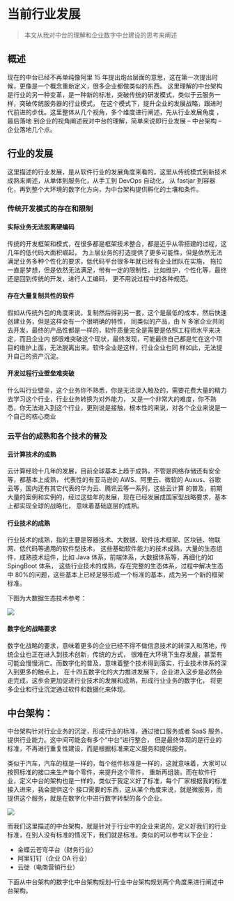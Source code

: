 # 当前行业发展

> 本文从我对中台的理解和企业数字中台建设的思考来阐述

## 概述

现在的中台已经不再单纯像阿里 15 年提出炮台层面的意思，这在第一次提出时候，更像是一个概念重新定义，很多企业都做类似的东西。
这里理解的中台架构是行业的另一种变革，是一种新的标准，突破传统的研发模式，类似于云服务一样，突破传统服务器的行业模式，
在这个模式下，提升企业的发展战略，跟进时代前进的步伐。这里整体从几个视角，多个维度进行阐述，先从行业发展角度 ，最后落地
到企业的视角阐述我对中台的理解，简单来说即行业发展 – 中台架构 – 企业落地几个点。

## 行业的发展

这里描述的行业发展，是从软件行业的发展角度来看的，这里从传统模式到新技术成熟来阐述，从单体到服务化，从手工到 DevOps 自动化，
从 fastjar 到容器化，再到整个大环境的数字化方向，为中台架构提供孵化的土壤和条件。

### 传统开发模式的存在和限制

#### 实际业务无法脱离硬编码

传统的开发框架和模式，在很多都是框架技术整合，都是近乎从零搭建的过程，这几年的低代码大面积崛起，
为上层业务的打造提供了更多可能性，但是依然无法满足业务多种个性化的要求，低代码平台很多年就已经有企业团队在实施，
拖拉一直是梦想，但是依然无法满足，带有一定的限制性，比如维护，个性化等，最终还是回到传统的开发，进行人工编码，
更不用说过程中的各种规范。

#### 存在大量复制共性的软件

假如从传统外包的角度来说，复制然后得到另一套，这个是最低的成本，然后快速创建业务，但是这样会有一个很明确的特性，
同类似的产品，由 N 多家企业共同去开发，最终的产品性都是一样的，软件质量完全是需要是依照工程师水平来决定，而且企业内
部很难突破这个现状，最终发现，可能最终自己都是忙在这个项目的维护上面，无法脱离出来。软件企业是这样，行业企业也同
样如此，无法提升自己的资产沉淀。

#### 开发过程行业壁垒难突破

什么叫行业壁垒，这个业务你不熟悉，你是无法深入触及的，需要花费大量的精力去学习这个行业，行业业务转换为对外能力，
又是一个非常大的难度，你不熟悉，你无法进入到这个行业，更别说是接触，根本性的来说，对各个企业来说是一个自己的核心商业

### 云平台的成熟和各个技术的普及

#### 云计算技术的成熟

云计算经验十几年的发展，目前全球基本上趋于成熟，不管是网络存储还有安全等，都基本上成熟，
代表性的有亚马逊的 AWS、阿里云、微软的 Auxus、谷歌云等，国内还有其它代表的华为云、腾讯云等一系列，这些云计算
的普及，前期大量的案例和实例的，经过这些年的发展，现在已经发展成国家型战略要求，基本上都实现全球的战略化，
意味着基础底层的成熟。

#### 行业技术的成熟

行业技术的成熟，指的主要是容器技术、大数据、软件技术框架、区块链、物联网、低代码等通用的软件型技术，
这些基础软件能力的技术成熟，大量的生态组件，成熟技术组件，比如 Java 体系，前端体系，大数据体系等，再细化的如 SpingBoot 体系，
这些行业技术的成熟，存在完整的生态体系，过程中解决生态中 80%的问题，这些基本上已经足够形成一个标准的基本，成为另一个新的框架标准。

下图为大数据生态技术参考：

<img src="https://pic2.zhimg.com/80/v2-2919a5e5cec8bc7995ee41da9dacb471_720w.jpg" />

#### 数字化的战略要求

数字化战略的要求，意味着更多的企业已经不得不做信息技术的转深入和落地，传统企业也正在进入到技术创新，传统的方式，
很难在大环境下生存发展，甚至有可能会慢慢消亡。而数字化的普及，意味着整个技术得到落实，行业技术体系的深入到更多的触点上，
在十四五数字化的大力推进发展下，企业进入这步是必然会走完成，这步会更加促进行业技术的发展和成熟，形成行业业务的数字化，
将更多企业和行业沉淀通过软件和数据化来体现。

## 中台架构：

中台架构针对行业业务的沉淀，形成行业的标准，通过接口服务或者 SaaS 服务，提供行业能力。这中间可能会有多个“中台”进行整合，
但是最终体现的是行业的标准，不再进行重复性建设，而是根据标准来定义服务和提供服务。

类似于汽车，汽车的框是一样的，每个组件标准是一样的，这就意味着，大家可以按照标准的接口来生产每个零件，来提升这个零件，
重新再组装。而在软件行业，定义中台的架构也是一样的，类似于我定义好了标准，每个厂家根据我的标准接入进来，我会提供这个
接口需要的东西，这从某个角度来说，就是微服务，而提供这个服务，就是在数字化中进行数字转型的各个企业。

<img src="https://pic2.zhimg.com/80/v2-d1b6eb6bab440a65c9e4f32fdb9fb0a9_720w.jpg" />

而我们这里描述的中台架构，就是针对于行业中的企业来说的，定义好我们的行业标准，在别人没有标准的情况下，我们就是标准。类似的可以参考以下企业：

- 金蝶云苍穹平台（财务行业）
- 阿里钉钉（企业 OA 行业）
- 云徙（电商营销行业）

下面从中台架构的数字化中台架构规划–行业中台架构规划两个角度来进行阐述中台架构。
